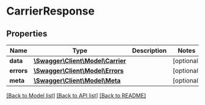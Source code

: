 # CarrierResponse

## Properties
Name | Type | Description | Notes
------------ | ------------- | ------------- | -------------
**data** | [**\Swagger\Client\Model\Carrier**](Carrier.md) |  | [optional] 
**errors** | [**\Swagger\Client\Model\Errors**](Errors.md) |  | [optional] 
**meta** | [**\Swagger\Client\Model\Meta**](Meta.md) |  | [optional] 

[[Back to Model list]](../README.md#documentation-for-models) [[Back to API list]](../README.md#documentation-for-api-endpoints) [[Back to README]](../README.md)


